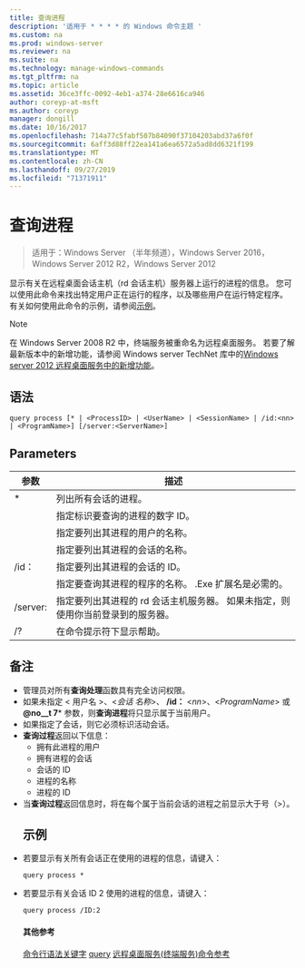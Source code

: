 ```yaml
---
title: 查询进程
description: '适用于 * * * * 的 Windows 命令主题 '
ms.custom: na
ms.prod: windows-server
ms.reviewer: na
ms.suite: na
ms.technology: manage-windows-commands
ms.tgt_pltfrm: na
ms.topic: article
ms.assetid: 36ce3ffc-0092-4eb1-a374-28e6616ca946
author: coreyp-at-msft
ms.author: coreyp
manager: dongill
ms.date: 10/16/2017
ms.openlocfilehash: 714a77c5fabf507b84090f37104203abd37a6f0f
ms.sourcegitcommit: 6aff3d88ff22ea141a6ea6572a5ad8dd6321f199
ms.translationtype: MT
ms.contentlocale: zh-CN
ms.lasthandoff: 09/27/2019
ms.locfileid: "71371911"
---
```

# <a name="query-process"></a>查询进程

>适用于：Windows Server （半年频道），Windows Server 2016，Windows Server 2012 R2，Windows Server 2012

显示有关在远程桌面会话主机（rd 会话主机）服务器上运行的进程的信息。
您可以使用此命令来找出特定用户正在运行的程序，以及哪些用户在运行特定程序。
有关如何使用此命令的示例，请参阅[示例](#BKMK_examples)。
> [!NOTE]
> 在 Windows Server 2008 R2 中，终端服务被重命名为远程桌面服务。 若要了解最新版本中的新增功能，请参阅 Windows server TechNet 库中的[Windows server 2012 远程桌面服务中的新增功能](https://technet.microsoft.com/library/hh831527)。
> ## <a name="syntax"></a>语法
> ```
> query process [* | <ProcessID> | <UserName> | <SessionName> | /id:<nn> | <ProgramName>] [/server:<ServerName>]
> ```
> ## <a name="parameters"></a>Parameters
> 
> |      参数       |                                                                 描述                                                                  |
> |----------------------|----------------------------------------------------------------------------------------------------------------------------------------------|
> |          \*          |                                                    列出所有会话的进程。                                                     |
> |     <ProcessID>      |                                   指定标识要查询的进程的数字 ID。                                   |
> |      <UserName>      |                                       指定要列出其进程的用户的名称。                                       |
> |    <SessionName>     |                                     指定要列出其进程的会话的名称。                                      |
> |       /id： <nn>       |                                      指定要列出其进程的会话的 ID。                                       |
> |    <ProgramName>     |                     指定要查询其进程的程序的名称。 .Exe 扩展名是必需的。                     |
> | /server:<ServerName> | 指定要列出其进程的 rd 会话主机服务器。 如果未指定，则使用你当前登录到的服务器。 |
> |          /?          |                                                     在命令提示符下显示帮助。                                                     |
> 
> ## <a name="remarks"></a>备注
> - 管理员对所有**查询处理**函数具有完全访问权限。
> - 如果未指定 < 用户名 >、<*会话* *名称*>、 **/id：** <*nn*>、<*ProgramName*> 或 **@no__t 7*** 参数，则**查询进程**将只显示属于当前用户。
> - 如果指定了会话，则它必须标识活动会话。
> - **查询过程**返回以下信息：
>   -   拥有此进程的用户
>   -   拥有进程的会话
>   -   会话的 ID
>   -   进程的名称
>   -   进程的 ID
> - 当**查询过程**返回信息时，将在每个属于当前会话的进程之前显示大于号（>）。
>   ## <a name="BKMK_examples"></a>示例
> - 若要显示有关所有会话正在使用的进程的信息，请键入：
>   ```
>   query process *
>   ```
> - 若要显示有关会话 ID 2 使用的进程的信息，请键入：
>   ```
>   query process /ID:2
>   ```
>   #### <a name="additional-references"></a>其他参考
>   [命令行语法关键字](command-line-syntax-key.md)
>   [query](query.md)
>   [远程桌面服务&#40;终端服务&#41;命令参考](remote-desktop-services-terminal-services-command-reference.md)

